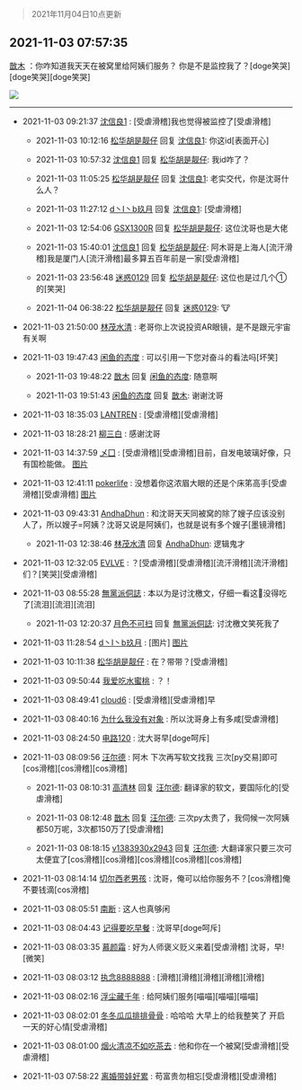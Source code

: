 > 2021年11月04日10点更新
<link rel="stylesheet" href="https://cdn.jsdelivr.net/gh/taotie6/sampleJSON@main/css/photo_show.css">
<meta name="referrer" content="no-referrer" />


 ## 2021-11-03 07:57:35 

 [㪚木](https://www.coolapk.com/feed/31175032?shareKey=ZWY2NTdjYTg1MDNiNjE4MWQ0MDA~) ：你咋知道我天天在被窝里给阿姨们服务？
你是不是监控我了？[doge笑哭][doge笑哭][doge笑哭] 

<div class="album">
<img class="img-item" src="http://image.coolapk.com/feed/2021/1103/07/1081091_5e96d1a9_7454_4532@1080x407.jpeg" />
</div>

 ------- 

- 2021-11-03 09:21:37 [沈信良1](uid=3130347) : [受虐滑稽]我也觉得被监控了[受虐滑稽] 

    - 2021-11-03 10:12:16 [松华胡是靓仔](uid=692318) 回复 [沈信良1](uid=3130347): 你这id[表面开心] 

    - 2021-11-03 10:57:32 [沈信良1](uid=3130347) 回复 [松华胡是靓仔](uid=692318): 我id咋了？ 

    - 2021-11-03 11:05:25 [松华胡是靓仔](uid=692318) 回复 [沈信良1](uid=3130347): 老实交代，你是沈哥什么人？ 

    - 2021-11-03 11:27:12 [d丶I丶b玖月](uid=2952537) 回复 [沈信良1](uid=3130347): [受虐滑稽] 

    - 2021-11-03 12:54:06 [GSX1300R](uid=2881715) 回复 [松华胡是靓仔](uid=692318): 这位沈哥也是大佬 

    - 2021-11-03 15:40:01 [沈信良1](uid=3130347) 回复 [松华胡是靓仔](uid=692318): 阿木哥是上海人[流汗滑稽]我是厦门人[流汗滑稽]最多算五百年前是一家[受虐滑稽] 

    - 2021-11-03 23:56:48 [迷惑0129](uid=3363550) 回复 [松华胡是靓仔](uid=692318): 这位也是过几个①的[笑哭] 

    - 2021-11-04 06:38:22 [松华胡是靓仔](uid=692318) 回复 [迷惑0129](uid=3363550): 🐮 

- 2021-11-03 21:50:00 [林茂水清](uid=2077614) : 老哥你上次说投资AR眼镜，是不是跟元宇宙有关啊 

- 2021-11-03 19:47:43 [闲鱼的态度](uid=3298233) : 可以引用一下您对奋斗的看法吗[坏笑] 

    - 2021-11-03 19:48:22 [㪚木](uid=1081091) 回复 [闲鱼的态度](uid=3298233): 随意啊 

    - 2021-11-03 19:51:43 [闲鱼的态度](uid=3298233) 回复 [㪚木](uid=1081091): 谢谢沈哥 

- 2021-11-03 18:35:03 [LANTREN](uid=2194571) : [受虐滑稽][受虐滑稽] 

- 2021-11-03 18:28:21 [柳三白](uid=1713328) : 感谢沈哥 

- 2021-11-03 14:37:59 [乄囗](uid=759206) : [受虐滑稽][受虐滑稽]目前，自发电玻璃好像，只有国检能做。 [图片](http://image.coolapk.com/feed/2021/1103/14/759206_38705ee6_1478_1633@1128x2400.jpeg)

- 2021-11-03 12:41:11 [pokerlife](uid=575409) : 没想着你这浓眉大眼的还是个床笫高手[受虐滑稽][受虐滑稽] [图片](http://image.coolapk.com/feed/2021/1103/12/575409_bcbd5297_4469_544@1071x598.jpeg)

- 2021-11-03 09:43:31 [AndhaDhun](uid=691072) : 和沈哥天天同被窝的除了嫂子应该没别人了，所以嫂子=阿姨？沈哥又说是阿姨们，也就是说有多个嫂子[墨镜滑稽] 

    - 2021-11-03 12:38:46 [林茂水清](uid=2077614) 回复 [AndhaDhun](uid=691072): 逻辑鬼才 

- 2021-11-03 12:32:05 [EVLVE](uid=624501) : ？[受虐滑稽][受虐滑稽][流汗滑稽][流汗滑稽]们？[笑哭][受虐滑稽] 

- 2021-11-03 08:55:28 [無黨派侗誌](uid=963651) : 本以为是讨沈檄文，仔细一看这🍈没得吃了[流泪][流泪][流泪] 

    - 2021-11-03 12:20:37 [月色不可扫](uid=3639201) 回复 [無黨派侗誌](uid=963651): 讨沈檄文笑死我了 

- 2021-11-03 11:28:54 [d丶I丶b玖月](uid=2952537) : [图片] [图片](http://image.coolapk.com/feed/2021/1103/11/2952537_af5ff961_0132_8577@296x296.gif)

- 2021-11-03 10:11:38 [松华胡是靓仔](uid=692318) : 在？带带？[受虐滑稽] 

- 2021-11-03 09:50:44 [我爱吃水蜜桃](uid=3940637) : ？！ 

- 2021-11-03 08:49:41 [cloud6](uid=852635) : [受虐滑稽][受虐滑稽]早 

- 2021-11-03 08:40:16 [为什么我没有对象](uid=2236988) : 所以沈哥身上有多咸[受虐滑稽] 

- 2021-11-03 08:24:50 [电路120](uid=711711) : 沈大哥早[doge呵斥] 

- 2021-11-03 08:09:56 [汪尔德](uid=1595236) : 阿木 下次再写软文找我 三次[py交易]即可[cos滑稽][cos滑稽][cos滑稽] 

    - 2021-11-03 08:10:31 [高清林](uid=8114305) 回复 [汪尔德](uid=1595236): 翻译家的软文，要国际化的[受虐滑稽] 

    - 2021-11-03 08:12:48 [㪚木](uid=1081091) 回复 [汪尔德](uid=1595236): 三次py太贵了，我伺候一次阿姨都50万呢，3次都150万了[受虐滑稽] 

    - 2021-11-03 08:18:15 [v1383930x2943](uid=2885515) 回复 [汪尔德](uid=1595236): 大翻译家只要三次可太便宜了[cos滑稽][cos滑稽][cos滑稽][cos滑稽][cos滑稽] 

- 2021-11-03 08:14:14 [切尔西老男孩](uid=580068) : 沈哥，俺可以给你服务不？[cos滑稽]俺不要钱滴[cos滑稽] 

- 2021-11-03 08:05:51 [南断](uid=1225983) : 这人也真够闲 

- 2021-11-03 08:04:43 [记得要吃早餐](uid=4374824) : 沈哥早[doge呵斥] 

- 2021-11-03 08:03:35 [慕颜霜](uid=3801065) : 好为人师褒义贬义来着[受虐滑稽]
沈哥，早![微笑] 

- 2021-11-03 08:03:12 [执念8888888](uid=3461623) : [滑稽][滑稽][滑稽][滑稽][滑稽] 

- 2021-11-03 08:02:16 [浮尘藏千年](uid=618671) : 给阿姨们服务[喵喵][喵喵][喵喵] 

- 2021-11-03 08:02:01 [冬冬瓜瓜排排骨骨](uid=3463204) : 哈哈哈  大早上的给我整笑了  开启一天的好心情[受虐滑稽] 

- 2021-11-03 08:01:00 [烟火清凉不如吃茶去](uid=4279524) : 他和你在一个被窝[受虐滑稽][受虐滑稽] 

- 2021-11-03 07:58:22 [离婚带娃好累](uid=8385282) : 苟富贵勿相忘[受虐滑稽][受虐滑稽] 

